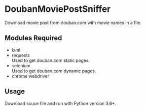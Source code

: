 # DoubanMoviePostSniffer
Download movie post from douban.com with movie names in a file.
## Modules Required
- lxml   
- requests   
Used to get douban.com static pages.  
- selenium   
Used to get douban.com dynamic pages.  
- chrome webdriver    
## Usage
Download souce file and run with Python version 3.6+.

